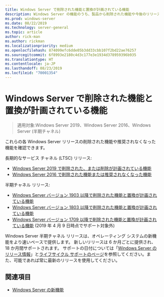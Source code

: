 ```yaml
---
title: Windows Server で削除された機能と置換が計画されている機能
description: Windows Server の機能のうち、製品から削除された機能や今後のリリースで置換が検討されるようになった機能の概要を示します。 商用環境でオペレーティング システムを更新する IT 担当者を対象としています。
ms.prod: windows-server
ms.date: 08/22/2019
ms.technology: server-general
ms.topic: article
author: rick-man
ms.author: rickman
ms.localizationpriority: medium
ms.openlocfilehash: 874099efc6dde05b3dd33cbb107f2bd22ae76257
ms.sourcegitcommit: 6f8993e2180c4d3c177e3e1934d378959396b935
ms.translationtype: HT
ms.contentlocale: ja-JP
ms.lasthandoff: 08/23/2019
ms.locfileid: "70001354"
---
```

# <a name="features-removed-or-planned-for-replacement-in-windows-server"></a>Windows Server で削除された機能と置換が計画されている機能

> 適用対象:Windows Server 2019、Windows Server 2016、Windows Server (半期チャネル)

これらの各 Windows Server リリースの削除された機能や推奨されなくなった機能を確認できます。  

長期的なサービス チャネル (LTSC) リリース:

- [Windows Server 2019 で削除された、または削除が計画されている機能](removed-features-19.md)
- [Windows Server 2016 で削除された機能または推奨されなくなった機能](../get-started/Deprecated-Features.md)

半期チャネル リリース:

- [Windows Server バージョン 1903 以降で削除された機能と置換が計画されている機能](removed-features-1903.md)
- [Windows Server バージョン 1803 以降で削除された機能と置換が計画されている機能](../get-started/windows-server-1803-removed-features.md)
- [Windows Server バージョン 1709 以降で削除された機能と置換が計画されている機能](../get-started/Removed-Features-1709.md) (2019 年 4 月 9 日時点でサポート対象外)

Windows Server 半期チャネル リリースは、オペレーティング システムの新機能をより速いペースで提供します。 新しいリリースは 6 か月ごとに提供され、18 か月間サポートされます。 サポートの日付については「[Windows Server のリリース情報](../get-started/windows-server-release-info.md)」と[ライフサイクル サポートのページ](https://support.microsoft.com/lifecycle)を参照してください。また、可能であれば常に最新のリリースを使用してください。

## <a name="see-also"></a>関連項目

- [Windows Server の新機能](../get-started/whats-new-in-windows-server.md)